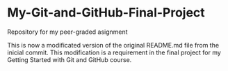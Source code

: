 # My-Git-and-GitHub-Final-Project
Repository for my peer-graded asignment

This is now a modificated version of the original README.md file from the inicial commit. 
This modification is a requirement in the final project for my Getting Started with Git and GitHub course.

